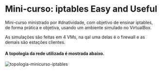 # Mini-curso: iptables Easy and Useful

Mini-curso ministrado por #dnatividade, com objetivo de ensinar iptables, de forma prática e objetiva, usando um ambiente simulado no VirtualBox.

As simulações são feitas em 4 VMs, na qal uma delas é o firewall e as demais são estações clientes.

#### A topologia da rede utilizada é mostrada abaixo.


![topologia-minicurso-iptables](https://user-images.githubusercontent.com/43869367/57570250-5a7f5280-73d6-11e9-907a-5a94415ad9b9.png)

